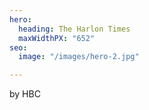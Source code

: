 ```yaml
---
hero:
  heading: The Harlon Times
  maxWidthPX: "652"
seo:
  image: "/images/hero-2.jpg"

---
```

by HBC